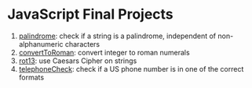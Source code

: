 # JavaScript Final Projects

1. [palindrome](https://github.com/MerelAW/freeCodeCamp/blob/main/JavaScript_Finals/palindrome.js): check if a string is a palindrome, independent of non-alphanumeric characters
2. [convertToRoman](https://github.com/MerelAW/freeCodeCamp/blob/main/JavaScript_Finals/convertToRoman.js): convert integer to roman numerals
3. [rot13](https://github.com/MerelAW/freeCodeCamp/blob/main/JavaScript_Finals/rot13.js): use Caesars Cipher on strings
4. [telephoneCheck](https://github.com/MerelAW/freeCodeCamp/blob/main/JavaScript_Finals/telephoneCheck.js): check if a US phone number is in one of the correct formats
